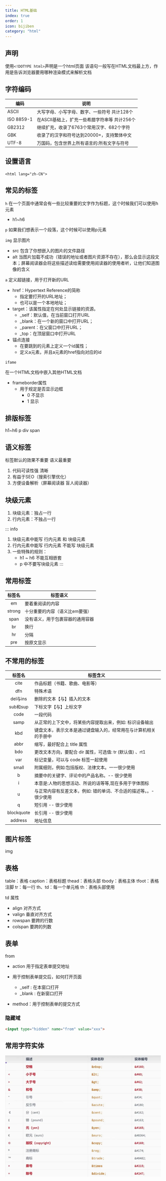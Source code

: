 ```yaml
---
title: HTML基础
index: true
order: 1
icon: bijiben
category: "html"
---
```


## 声明

使用`<!DOTYPE html>`声明是一个html页面
该语句一般写在HTML文档最上方，作用是告诉浏览器要用哪种渲染模式来解析文档

## 字符编码

| 编码         | 说明                           |
|------------|------------------------------|
| ASCII      | 大写字母、小写字母、数字、一些符号  共计128个    |
| ISO 8859-1 | 在ASCII基础上，扩充一些希腊字符串等  共计256个 |
| GB2312     | 继续扩充，收录了6763个常用汉字、682个字符     |
| GBK        | 收录了的汉字和符号达到20000+，支持繁体中文     |
| UTF-8      | 万国码，包含世界上所有语言的:所有文字与符号       |

## 设置语言

`<html lang="zh-CN">`

## 常见的标签

`h` 在一个页面中通常会有一些比较重要的文字作为标题，这个时候我们可以使用h元素

+ h1~h6

`p` 如果我们想表示一个段落，这个时候可以使用p元素

`img`  显示图片

- src 包含了你想嵌入的图片的文件路径
- alt 当图片加载不成功（错误的地址或者图片资源不存在），那么会显示这段文本；屏幕阅读器会将这些描述读给需要使用阅读器的使用者听，让他们知道图像的含义

`a` 定义超链接，用于打开新的URL

- href：Hypertext Reference的简称
  - 指定要打开的URL地址；
  - 也可以是一个本地地址；
- target：该属性指定在何处显示链接的资源。
  - _self：默认值，在当前窗口打开URL
  - _blank：在一个新的窗口中打开URL；
  - _parent：在父窗口中打开URL；
  - _top：在顶层窗口中打开URL
- 锚点连接
  - 在要跳到的元素上定义一个id属性；
  - 定义a元素，并且a元素的href指向对应的id

`ifame`

在一个HTML文档中嵌入其他HTML文档

- frameborder属性
  - 用于规定是否显示边框
    - 0 不显示
    - 1 显示

## 排版标签

h1~h6
p
div
span

## 语义标签

标签默认的效果不重要 语义最重要

1. 代码可读性强 清晰
2. 有益于SEO（搜索引擎优化）
3. 方便设备解析（屏幕阅读器 盲人阅读器）

## 块级元素

1. 块级元素：独占一行
2. 行内元素：不独占一行

::: info
1. 块级元素中能写 行内元素 和 块级元素
2. 行内元素中能写 行内元素 不能写 块级元素
3. 一些特殊的规则：
   - h1 ~ h6 不能互相嵌套
   - p 中不要写块级元素
:::






## 常用标签

|   标签名    | 标签语义             |
|:--------:|------------------|
|    em    | 要着重阅读的内容         |
|  strong  | 十分重要的内容（语义比em要强） |
|   span   | 没有语义，用于包裹容器的通用容器 |
|    br    | 换行               |
|    hr    | 分隔               |
|   pre    | 按原文显示            |

## 不常用的标签

|    标签名     | 标签含义                                 |
|:----------:|--------------------------------------|
|    cite    | 作品标题（书籍、歌曲、电影等）                      |
|    dfn     | 特殊术语                                 |
|  del与ins   | 删除的文本【与】插入的文本                        |
|  sub和sup   | 下标文字【与】上标文字                          |
|    code    | 一段代码                                 |
|    samp    | 从正常的上下文中，将某些内容提取出来，例如: 标识设备输出        |
|    kbd     | 键盘文本，表示文本是通过键盘输入的，经常用在与计算机相关的手册中     |
|    abbr    | 缩写，最好配合上 title 属性                    |
|    bdo     | 更改文本方向，要配合 dir 属性，可选值: tr (默认值) 、rt1 |
|    var     | 标记变量，可以与 code 标签一起使用                 |
|   small    | 附属细则，例如:包括版权、法律文本。一一很少使用             |
|     b      | 摘要中的关键字、评论中的产品名称。-- 很少使用             |
|     i      | 本意是:人物的思想活动、所说的话等等,现在多用于字体图标         |
|     u      | 与正常内容有反差文本，例如: 错的单词、不合适的描述等。。- 很少使用  |
|     q      | 短引用 -- 很少使用                          |
| blockquote | 长引用 -- 很少使用                          |
|  address   | 地址信息                                 |

## 图片标签

img

## 表格

table：表格
caption：表格标题
thead：表格头部
tbody：表格主体
tfoot：表格注脚
tr：每一行
th、td：每一个单元格
th：表格头部使用

td 属性

- align 对齐方式
- valign 垂直对齐方式
- rowspan 要跨的行数
- colspan 要跨的列数

## 表单

from

- action 用于指定表单提交地址
- 用于控制表单提交后，如何打开页面
  - _self  : 在本窗口打开
  - _blank  : 在新窗口打开

- method：用于控制表单的提交方式

### 隐藏域

```html
<input type="hidden" name="from" value="xxx">
```

## 常用字符实体

![常用字符实体](./assets/01-01.webp)










